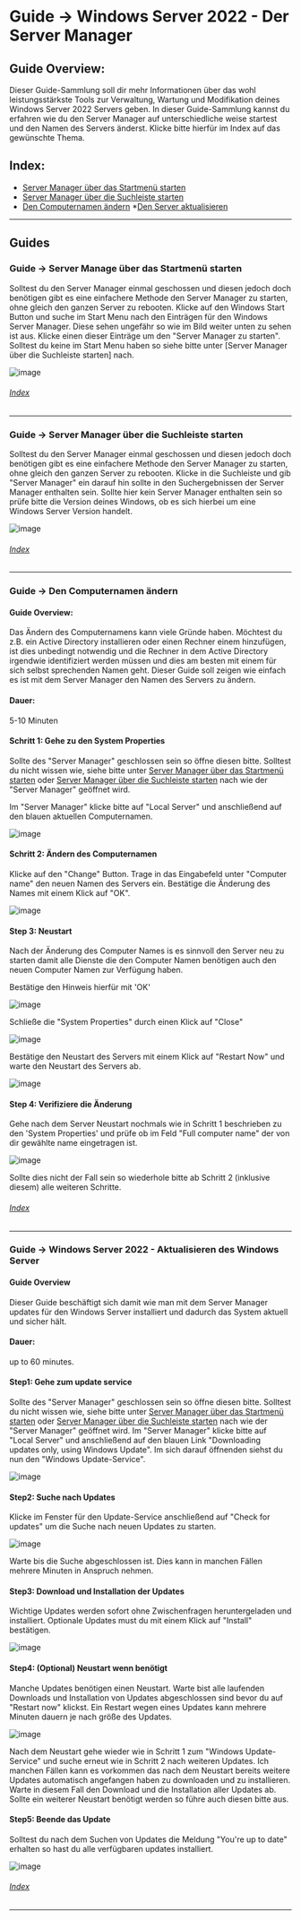 # Guide -> Windows Server 2022 - Der Server Manager

## Guide Overview:
Dieser Guide-Sammlung soll dir mehr Informationen über das wohl leistungsstärkste Tools zur Verwaltung, Wartung und Modifikation deines Windows Server 2022 Servers geben. In dieser Guide-Sammlung kannst du erfahren wie du den Server Manager auf unterschiedliche weise startest und den Namen des Servers änderst. Klicke bitte hierfür im Index auf das gewünschte Thema.    

## Index:

* [Server Manager über das Startmenü starten](#guide---server-manage-über-das-startmenü-starten)
* [Server Manager über die Suchleiste starten](#guide---server-manager-über-die-suchleiste-starten)
* [Den Computernamen ändern](#guide---den-computernamen-ändern)
*[Den Server aktualisieren](#guide---windows-server-2022---aktualisieren-des-windows-server)
---

## Guides

### Guide -> Server Manage über das Startmenü starten
Solltest du den Server Manager einmal geschossen und diesen jedoch doch benötigen gibt es eine einfachere Methode den Server Manager zu starten, ohne gleich den ganzen Server zu rebooten.
Klicke auf den Windows Start Button und suche im Start Menu nach den Einträgen für den Windows Server Manager. Diese sehen ungefähr so wie im Bild weiter unten zu sehen ist aus. Klicke einen dieser Einträge um den "Server Manager zu starten". Solltest du keine im Start Menu haben so siehe bitte unter [Server Manager über die Suchleiste starten] nach.

![image](https://github.com/GeraldLeikam/tutorials/blob/master/images/windows/server/server_manager/windows_server_2022_server_manager_start_start_menu.png)

###### [Index](#Index)

---

### Guide -> Server Manager über die Suchleiste starten
Solltest du den Server Manager einmal geschossen und diesen jedoch doch benötigen gibt es eine einfachere Methode den Server Manager zu starten, ohne gleich den ganzen Server zu rebooten.
Klicke in die Suchleiste und gib "Server Manager" ein darauf hin sollte in den Suchergebnissen der Server Manager enthalten sein. Sollte hier kein Server Manager enthalten sein so prüfe bitte die Version deines Windows, ob es sich hierbei um eine Windows Server Version handelt.

![image](https://github.com/GeraldLeikam/tutorials/blob/master/images/windows/server/server_manager/windows_server_2022_server_manager_start_search_bar.png)

###### [Index](#Index)

---

### Guide -> Den Computernamen ändern
#### Guide Overview:
Das Ändern des Computernamens kann viele Gründe haben. Möchtest du z.B. ein Active Directory installieren oder einen Rechner einem hinzufügen, ist dies unbedingt notwendig und die Rechner in dem Active Directory irgendwie identifiziert werden müssen und dies am besten mit einem für sich selbst sprechenden Namen geht. Dieser Guide soll zeigen wie einfach es ist mit dem Server Manager den Namen des Servers zu ändern.
#### Dauer:
5-10 Minuten
#### Schritt 1: Gehe zu den System Properties

Sollte des "Server Manager" geschlossen sein so öffne diesen bitte. Solltest du nicht wissen wie, siehe bitte unter [Server Manager über das Startmenü starten](#server-manage-über-das-startmenü-starten) oder [Server Manager über die Suchleiste starten](#server-manager-über-die-suchleiste-starten) nach wie der "Server Manager" geöffnet wird.

Im "Server Manager" klicke bitte auf "Local Server" und anschließend auf den blauen aktuellen Computernamen.

![image](https://github.com/GeraldLeikam/tutorials/blob/master/images/windows/server/change_sever_name/windows_server_2022_change_servername_go_to_system_properties.png)

#### Schritt 2: Ändern des Computernamen

Klicke auf den "Change" Button. Trage in das Eingabefeld unter "Computer name" den neuen Namen des Servers ein. Bestätige die Änderung des Names mit einem Klick auf "OK".

![image](https://github.com/GeraldLeikam/tutorials/blob/master/images/windows/server/change_sever_name/windows_server_2022_change_servername_system_properties_change.png)

#### Step 3: Neustart

Nach der Änderung des Computer Names is es sinnvoll den Server neu zu starten damit alle Dienste die den Computer Namen benötigen auch den neuen Computer Namen zur Verfügung haben. 

Bestätige den Hinweis hierfür mit 'OK'

![image](https://github.com/GeraldLeikam/tutorials/blob/master/images/windows/server/change_sever_name/windows_server_2022_change_servername_system_properties_reboot.png)

Schließe die "System Properties" durch einen Klick auf "Close" 

![image](https://github.com/GeraldLeikam/tutorials/blob/master/images/windows/server/change_sever_name/windows_server_2022_change_servername_system_properties_close.png)

Bestätige den Neustart des Servers mit einem Klick auf "Restart Now" und warte den Neustart des Servers ab.

![image](https://github.com/GeraldLeikam/tutorials/blob/master/images/windows/server/change_sever_name/windows_server_2022_change_servername_system_properties_reboot_question.png)

#### Step 4: Verifiziere die Änderung

Gehe nach dem Server Neustart nochmals wie in Schritt 1 beschrieben zu den 'System Properties' und prüfe ob im Feld "Full computer name" der von dir gewählte name eingetragen ist. 

![image](https://github.com/GeraldLeikam/tutorials/blob/master/images/windows/server/change_sever_name/windows_server_2022_change_servername_system_properties_verify_change.png)

Sollte dies nicht der Fall sein so wiederhole bitte ab Schritt 2 (inklusive diesem) alle weiteren Schritte.

###### [Index](#Index)

---

### Guide -> Windows Server 2022 - Aktualisieren des Windows Server
#### Guide Overview
Dieser Guide beschäftigt sich damit wie man mit dem Server Manager updates für den Windows Server installiert und dadurch das System aktuell und sicher hält.
#### Dauer:
up to 60 minutes.
#### Step1: Gehe zum update service

Sollte des "Server Manager" geschlossen sein so öffne diesen bitte. Solltest du nicht wissen wie, siehe bitte unter [Server Manager über das Startmenü starten](#server-manage-über-das-startmenü-starten) oder [Server Manager über die Suchleiste starten](#server-manager-über-die-suchleiste-starten) nach wie der "Server Manager" geöffnet wird.
Im "Server Manager" klicke bitte auf "Local Server" und anschließend auf den blauen Link "Downloading updates only, using Windows Update". Im sich darauf öffnenden siehst du nun den "Windows Update-Service".

![image](https://github.com/GeraldLeikam/tutorials/blob/master/images/windows/server/update/windows_server_2022_go_update.png)

#### Step2: Suche nach Updates

Klicke im Fenster für den Update-Service anschließend auf "Check for updates" um die Suche nach neuen Updates zu starten.

![image](https://github.com/GeraldLeikam/tutorials/blob/master/images/windows/server/update/windows_server_2022_check_for_update.png)

Warte bis die Suche abgeschlossen ist. Dies kann in manchen Fällen mehrere Minuten in Anspruch nehmen.

#### Step3: Download und Installation der Updates

Wichtige Updates werden sofort ohne Zwischenfragen heruntergeladen und installiert. Optionale Updates must du mit einem Klick auf "Install" bestätigen.

![image](https://github.com/GeraldLeikam/tutorials/blob/master/images/windows/server/update/windows_server_2022_update.png)

#### Step4: (Optional) Neustart wenn benötigt

Manche Updates benötigen einen Neustart. Warte bist alle laufenden Downloads und Installation von Updates abgeschlossen sind bevor du auf "Restart now" klickst. Ein Restart wegen eines Updates kann mehrere Minuten dauern je nach größe des Updates.

![image](https://github.com/GeraldLeikam/tutorials/blob/master/images/windows/server/update/windows_server_2022_update_restart_required.png)

Nach dem Neustart gehe wieder wie in Schritt 1 zum "Windows Update-Service" und suche erneut wie in Schritt 2 nach weiteren Updates. Ich manchen Fällen kann es vorkommen das nach dem Neustart bereits weitere Updates automatisch angefangen haben zu downloaden und zu installieren. Warte in diesem Fall den Download und die Installation aller Updates ab. Sollte ein weiterer Neustart benötigt werden so führe auch diesen bitte aus. 

#### Step5: Beende das Update

Solltest du nach dem Suchen von Updates die Meldung "You're up to date" erhalten so hast du alle verfügbaren updates installiert.

![image](https://github.com/GeraldLeikam/tutorials/blob/master/images/windows/server/update/windows_server_2022_update_finish.png)

###### [Index](#Index)

---
